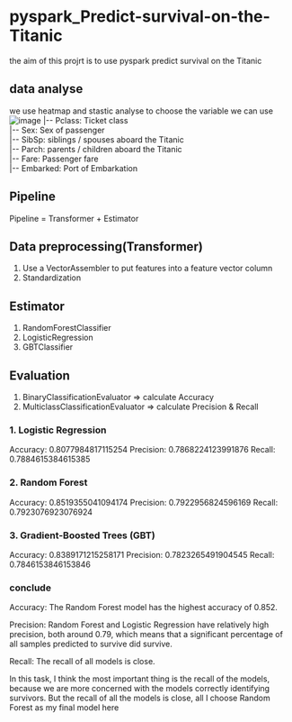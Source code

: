 # pyspark_Predict-survival-on-the-Titanic
the aim of this projrt is to use pyspark predict survival on the Titanic
## data analyse
we use heatmap and stastic analyse to choose the variable we can use
![image](https://github.com/kehanantoineLIU/pyspark_Predict-survival-on-the-Titanic/assets/125217787/9a454a91-a773-426f-9fd6-9598a5445544)
 |-- Pclass:  Ticket class   
 |-- Sex: Sex of passenger    
 |-- SibSp: siblings / spouses aboard the Titanic   
 |-- Parch: parents / children aboard the Titanic   
 |-- Fare:  Passenger fare  
 |-- Embarked: Port of Embarkation

## Pipeline
 Pipeline = Transformer + Estimator
 ## Data preprocessing(Transformer)
1. Use a VectorAssembler to put features into a feature vector column
2. Standardization
## Estimator
1. RandomForestClassifier
2. LogisticRegression
3. GBTClassifier

## Evaluation
1. BinaryClassificationEvaluator => calculate Accuracy
2. MulticlassClassificationEvaluator => calculate Precision & Recall
 ### 1. Logistic Regression
 Accuracy: 0.8077984817115254
 Precision: 0.7868224123991876
 Recall: 0.7884615384615385
 ### 2. Random Forest
 Accuracy: 0.8519355041094174
 Precision: 0.7922956824596169
 Recall: 0.7923076923076924
 ### 3. Gradient-Boosted Trees (GBT)
 Accuracy: 0.8389171215258171
 Precision: 0.7823265491904545
 Recall: 0.7846153846153846
### conclude
Accuracy: The Random Forest model has the highest accuracy of 0.852.

Precision: Random Forest and Logistic Regression have relatively high precision, both around 0.79, which means that a significant percentage of all samples predicted to survive did survive.

Recall: The recall of all models is close.

In this task, I think the most important thing is the recall of the models, because we are more concerned with the models correctly identifying survivors. But the recall of all the models is close, all I choose Random Forest as my final model here

